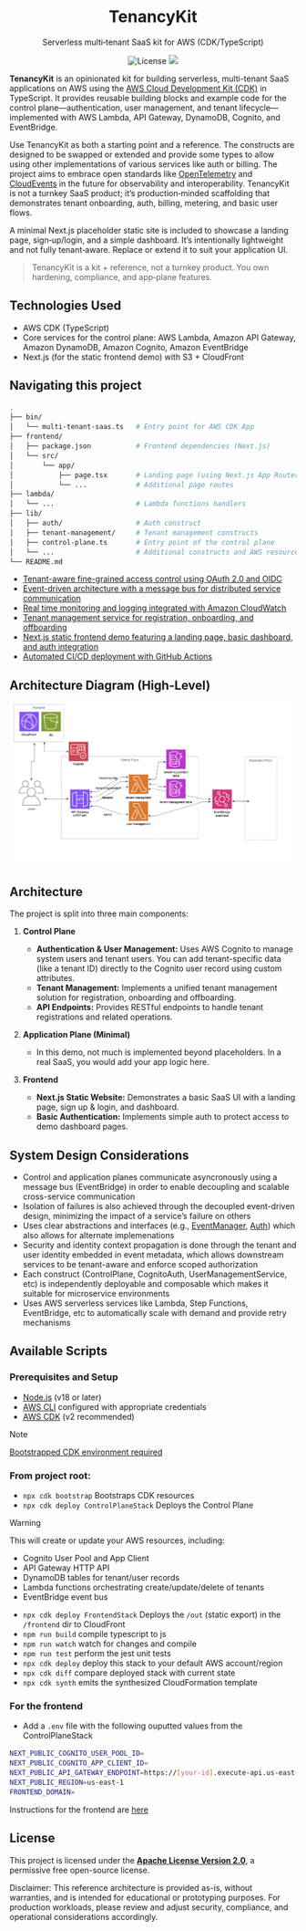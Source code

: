 <h1 align="center">
  TenancyKit
  <br>
</h1>

<p align="center">
  Serverless multi‑tenant SaaS kit for AWS (CDK/TypeScript)
</p>

<p align="center">
  <a>
    <img src="https://img.shields.io/badge/License-Apache_2.0-yellowgreen.svg"
         alt="License"
         href="https://opensource.org/licenses/Apache-2.0">
  </a>
  <a href="https://d1ww2wzcm0dott.cloudfront.net/"><img src="https://img.shields.io/badge/Demo-online-brightgreen"></a>
</p>

**TenancyKit** is an opinionated kit for building serverless, multi-tenant SaaS applications on AWS using the [AWS Cloud Development Kit (CDK)](https://aws.amazon.com/cdk/) in TypeScript. It provides reusable building blocks and example code for the control plane—authentication, user management, and tenant lifecycle—implemented with AWS Lambda, API Gateway, DynamoDB, Cognito, and EventBridge.

Use TenancyKit as both a starting point and a reference. The constructs are designed to be swapped or extended and provide some types to allow using other implementations of various services like auth or billing. The project aims to embrace open standards like [OpenTelemetry](https://opentelemetry.io/) and [CloudEvents](https://cloudevents.io/) in the future for observability and interoperability. TenancyKit is not a turnkey SaaS product; it’s production‑minded scaffolding that demonstrates tenant onboarding, auth, billing, metering, and basic user flows.

A minimal Next.js placeholder static site is included to showcase a landing page, sign‑up/login, and a simple dashboard. It’s intentionally lightweight and not fully tenant‑aware. Replace or extend it to suit your application UI.


> TenancyKit is a kit + reference, not a turnkey product. You own hardening, compliance, and app‑plane features.

## Technologies Used

- AWS CDK (TypeScript)
- Core services for the control plane: AWS Lambda, Amazon API Gateway, Amazon DynamoDB, Amazon Cognito, Amazon EventBridge 
- Next.js (for the static frontend demo) with S3 + CloudFront

## Navigating this project
```sh
.
├── bin/
│   └── multi-tenant-saas.ts   # Entry point for AWS CDK App
├── frontend/
│   ├── package.json           # Frontend dependencies (Next.js)
│   └── src/
│       └── app/
│           ├── page.tsx       # Landing page (using Next.js App Router)
│           └── ...            # Additional page routes
├── lambda/
│   └── ...                    # Lambda functions handlers
├── lib/
│   ├── auth/                  # Auth construct
│   ├── tenant-management/     # Tenant management constructs
│   ├── control-plane.ts       # Entry point of the control plane
│   └── ...                    # Additional constructs and AWS resources
└── README.md
```

- [Tenant-aware fine-grained access control using OAuth 2.0 and OIDC](./lib/auth/auth.ts)
- [Event-driven architecture with a message bus for distributed service communication](./lib/event-bus.ts)
- [Real time monitoring and logging integrated with Amazon CloudWatch](./lambda/userManagement.ts)
- [Tenant management service for registration, onboarding, and offboarding](./lib/tenant-management/tenant-management.ts)
- [Next.js static frontend demo featuring a landing page, basic dashboard, and auth integration](./frontend/src/app/page.tsx)
- [Automated CI/CD deployment with GitHub Actions](./.github/workflows/deploy.yml)

## Architecture Diagram (High-Level)

![AWS architecture diagram](frontend/public/images/multi-tenant-saas-diagram.png)

## Architecture

The project is split into three main components:

1. **Control Plane**
    - **Authentication & User Management:** Uses AWS Cognito to manage system users and tenant users. You can add tenant-specific data (like a tenant ID) directly to the Cognito user record using custom attributes.
    - **Tenant Management:** Implements a unified tenant management solution for registration, onboarding and offboarding.
    - **API Endpoints:** Provides RESTful endpoints to handle tenant registrations and related operations.

2. **Application Plane (Minimal)**
    - In this demo, not much is implemented beyond placeholders. In a real SaaS, you would add your app logic here.

3. **Frontend**
    - **Next.js Static Website:** Demonstrates a basic SaaS UI with a landing page, sign up & login, and dashboard.
    - **Basic Authentication:** Implements simple auth to protect access to demo dashboard pages.

## System Design Considerations

- Control and application planes communicate asyncronously using a message bus (EventBridge) in order to enable decoupling and scalable cross-service communication
- Isolation of failures is also achieved through the decoupled event-driven design, minimizing the impact of a service’s failure on others
- Uses clear abstractions and interfaces (e.g., [EventManager](./types/EventManager.ts), [Auth](./types/Auth.ts)) which also allows for alternate implemenations
- Security and identity context propagation is done through the tenant and user identity embedded in event metadata, which allows downstream services to be tenant-aware and enforce scoped authorization
- Each construct (ControlPlane, CognitoAuth, UserManagementService, etc) is independently deployable and composable which makes it suitable for microservice environments
- Uses AWS serverless services like Lambda, Step Functions, EventBridge, etc to automatically scale with demand and provide retry mechanisms

## Available Scripts

### Prerequisites and Setup

- [Node.js](https://nodejs.org/) (v18 or later)
- [AWS CLI](https://aws.amazon.com/cli/) configured with appropriate credentials
- [AWS CDK](https://docs.aws.amazon.com/cdk/latest/guide/getting_started.html) (v2 recommended)

>[!NOTE] 
>[Bootstrapped CDK environment required](https://docs.aws.amazon.com/cdk/v2/guide/bootstrapping-env.html)

###  From project root:
* `npx cdk bootstrap`    Bootstraps CDK resources
* `npx cdk deploy ControlPlaneStack`    Deploys the Control Plane

>[!WARNING] 
> This will create or update your AWS resources, including:
> - Cognito User Pool and App Client
> - API Gateway HTTP API
> - DynamoDB tables for tenant/user records
> - Lambda functions orchestrating create/update/delete of tenants
> - EventBridge event bus

* `npx cdk deploy FrontendStack`    Deploys the `/out` (static export) in the `/frontend` dir to CloudFront 
* `npm run build`   compile typescript to js
* `npm run watch`   watch for changes and compile
* `npm run test`    perform the jest unit tests
* `npx cdk deploy`  deploy this stack to your default AWS account/region
* `npx cdk diff`    compare deployed stack with current state
* `npx cdk synth`   emits the synthesized CloudFormation template

### For the frontend

- Add a `.env` file with the following ouputted values from the ControlPlaneStack
```sh
NEXT_PUBLIC_COGNITO_USER_POOL_ID=
NEXT_PUBLIC_COGNITO_APP_CLIENT_ID=
NEXT_PUBLIC_API_GATEWAY_ENDPOINT=https://[your-id].execute-api.us-east-1.amazonaws.com/
NEXT_PUBLIC_REGION=us-east-1
FRONTEND_DOMAIN=
```

Instructions for the frontend are [here](frontend/README.md)

## License

This project is licensed under the **[Apache License Version 2.0](./LICENSE.txt)**, a permissive free open-source license.

Disclaimer: This reference architecture is provided as-is, without warranties, and is intended for educational or prototyping purposes. For production workloads, please review and adjust security, compliance, and operational considerations accordingly.